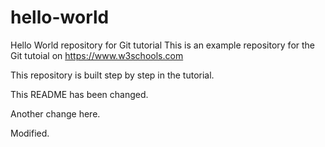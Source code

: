 # hello-world
Hello World repository for Git tutorial
This is an example repository for the Git tutoial on https://www.w3schools.com

This repository is built step by step in the tutorial.

This README has been changed.

Another change here.

Modified.